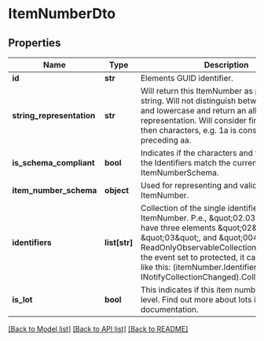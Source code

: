 # ItemNumberDto

## Properties
Name | Type | Description | Notes
------------ | ------------- | ------------- | -------------
**id** | **str** | Elements GUID identifier.              | 
**string_representation** | **str** | Will return this ItemNumber as point delimited string. Will not distinguish between upper- and lowercase and return an all-lowercase representation. Will consider first numbers, then characters, e.g. 1a is considered preceding aa.              | [optional] 
**is_schema_compliant** | **bool** | Indicates if the characters and the length of the Identifiers match the current ItemNumberSchema.              | 
**item_number_schema** | **object** | Used for representing and validating this ItemNumber.              | [optional] 
**identifiers** | **list[str]** | Collection of the single identifiers in this ItemNumber. P.e., \&quot;02.03.004\&quot; will have three elements \&quot;02\&quot;, \&quot;03\&quot;, and \&quot;004\&quot;. Since ReadOnlyObservableCollection&#x60;1 does have the event set to protected, it can be accessed like this: (itemNumber.Identifiers as INotifyCollectionChanged).CollectionChanged              | [optional] 
**is_lot** | **bool** | This indicates if this item number is at the lot level. Find out more about lots in the documentation. | 

[[Back to Model list]](../README.md#documentation-for-models) [[Back to API list]](../README.md#documentation-for-api-endpoints) [[Back to README]](../README.md)


